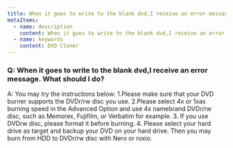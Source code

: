 ```yaml
---
title: When it goes to write to the blank dvd,I receive an error message. What should I do?
metaItems:
  - name: description
    content: When it goes to write to the blank dvd,I receive an error message. What should I do?
  - name: keywords
    content: DVD Cloner
---
```


### Q: When it goes to write to the blank dvd,I receive an error message. What should I do?

A:
You may try the instructions below:
1.Please make sure that your DVD burner supports the DVDr/rw disc you use.
2.Please select 4x or 1xas burning speed in the Advanced Option and use 4x namebrand DVDr/rw disc, such as Memorex, Fujifilm, or Verbatim for example.
3. If you use DVDrw disc, please format it before burning.
4. Please select your hard drive as target and backup your DVD on your hard drive. Then you may burn from HDD to DVDr/rw disc with Nero or roxio.
